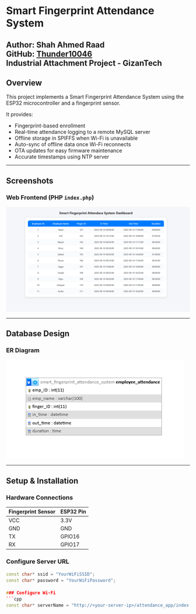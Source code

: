 # Smart Fingerprint Attendance System

**Author:** Shah Ahmed Raad  
**GitHub:** [Thunder10046](https://github.com/Thunder10046?tab=repositories)  
Industrial Attachment Project - GizanTech 
---

## Overview
This project implements a Smart Fingerprint Attendance System using the ESP32 microcontroller and a fingerprint sensor.  

It provides:

- Fingerprint-based enrollment  
- Real-time attendance logging to a remote MySQL server  
- Offline storage in SPIFFS when Wi-Fi is unavailable  
- Auto-sync of offline data once Wi-Fi reconnects  
- OTA updates for easy firmware maintenance  
- Accurate timestamps using NTP server  

---


## Screenshots 

### Web Frontend (PHP `index.php`)
![Frontend Screenshot](frontend_screenshot.png)



---

## Database Design

### ER Diagram
![Database ER Diagram](db_er_diagram.png)


---

## Setup & Installation

### Hardware Connections
| Fingerprint Sensor | ESP32 Pin |
|--------------------|-----------|
| VCC                | 3.3V      |
| GND                | GND       |
| TX                 | GPIO16    |
| RX                 | GPIO17    |

### Configure Server URL
```cpp
const char* ssid = "YourWiFiSSID";
const char* password = "YourWiFiPassword";

### Configure Wi-Fi
```cpp
const char* serverName = "http://<your-server-ip>/attendance_app/index.php";

